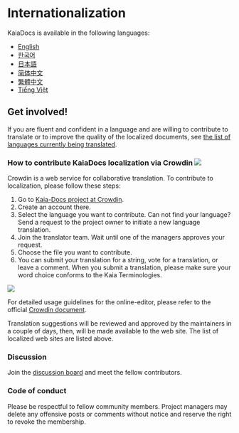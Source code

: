 # Internationalization

KaiaDocs is available in the following languages:

- [English](https://docs.kaia.io/)
- [한국어](https://docs.kaia.io/ko/)
- [日本語](https://docs.kaia.io/ja/)
- [简体中文](https://docs.kaia.io/zh-CN/)
- [繁體中文](https://docs.kaia.io/zh-TW/)
- [Tiếng Việt](https://docs.kaia.io/vi/)

## Get involved! <a href="#get-involved" id="get-involved"></a>

If you are fluent and confident in a language and are willing to contribute to translate or to improve the quality of the localized documents, see [the list of languages currently being translated](https://crowdin.com/project/kaia-docs).

### How to contribute KaiaDocs localization via Crowdin [![](https://badges.crowdin.net/kaia-docs/localized.svg)](https://crowdin.com/project/kaia-docs) <a href="#how-to-contribute-kaiadocs-localization-via-crowdin-crowdin-https-badges-crowd" id="how-to-contribute-kaiadocs-localization-via-crowdin-crowdin-https-badges-crowd"></a>

Crowdin is a web service for collaborative translation. To contribute to localization, please follow these steps:

1. Go to [Kaia-Docs project at Crowdin](https://crowdin.com/project/kaia-docs).
2. Create an account there.
3. Select the language you want to contribute. Can not find your language? Send a request to the project owner to initiate a new language translation.
4. Join the translator team. Wait until one of the managers approves your request.
5. Choose the file you want to contribute.
6. You can submit your translation for a string, vote for a translation, or leave a comment. When you submit a translation, please make sure your word choice conforms to the Kaia Terminologies.

![](/img/misc/crowdin-editor.png)

For detailed usage guidelines for the online-editor, please refer to the official [Crowdin document](https://support.crowdin.com/online-editor/).

Translation suggestions will be reviewed and approved by the maintainers in a couple of days, then, will be made available to the web site. The list of localized web sites are listed above.

### Discussion <a href="#discussion" id="discussion"></a>

Join the [discussion board](https://crowdin.com/project/kaia-docs/discussions) and meet the fellow contributors.

### Code of conduct <a href="#code-of-conduct" id="code-of-conduct"></a>

Please be respectful to fellow community members. Project managers may delete any offensive posts or comments without notice and reserve the right to revoke the membership.
